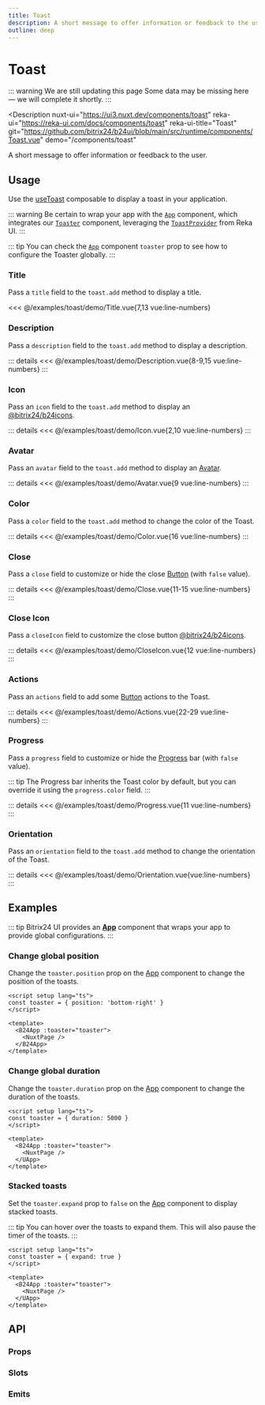 ```yaml
---
title: Toast
description: A short message to offer information or feedback to the user.
outline: deep
---
```

<script setup>
import TitleExample from '/examples/toast/Title.vue';
import DescriptionExample from '/examples/toast/Description.vue';
import IconExample from '/examples/toast/Icon.vue';
import AvatarExample from '/examples/toast/Avatar.vue';
import ColorExample from '/examples/toast/Color.vue';
import CloseExample from '/examples/toast/Close.vue';
import CloseIconExample from '/examples/toast/CloseIcon.vue';
import ActionsExample from '/examples/toast/Actions.vue';
import ProgressExample from '/examples/toast/Progress.vue';
import OrientationExample from '/examples/toast/Orientation.vue';
</script>
# Toast

::: warning We are still updating this page
Some data may be missing here — we will complete it shortly.
:::

<Description
  nuxt-ui="https://ui3.nuxt.dev/components/toast"
  reka-ui="https://reka-ui.com/docs/components/toast"
  reka-ui-title="Toast"
  git="https://github.com/bitrix24/b24ui/blob/main/src/runtime/components/Toast.vue"
  demo="/components/toast"
>
  A short message to offer information or feedback to the user.
</Description>

## Usage

Use the [useToast](composables/use-toast) composable to display a toast in your application.

::: warning
Be certain to wrap your app with the [`App`](/components/app) component, which integrates our [`Toaster`](https://github.com/bitrix24/b24ui/blob/main/src/runtime/components/Toaster.vue) component, leveraging the [`ToastProvider`](https://reka-ui.com/docs/components/toast#provider) from Reka UI.
:::

::: tip
You can check the [`App`](/components/app#props) component `toaster` prop to see how to configure the Toaster globally.
:::

### Title

Pass a `title` field to the `toast.add` method to display a title.

<div class="lg:min-h-[275px]">
  <ClientOnly>
    <TitleExample />
  </ClientOnly>
</div>

<<< @/examples/toast/demo/Title.vue{7,13 vue:line-numbers}

### Description

Pass a `description` field to the `toast.add` method to display a description.

<div class="lg:min-h-[310px]">
  <ClientOnly>
    <DescriptionExample />
  </ClientOnly>
</div>

::: details
<<< @/examples/toast/demo/Description.vue{8-9,15 vue:line-numbers}
:::

### Icon

Pass an `icon` field to the `toast.add` method to display an [@bitrix24/b24icons](https://bitrix24.github.io/b24icons/guide/icons.html).

<div class="lg:min-h-[160px]">
  <ClientOnly>
    <IconExample />
  </ClientOnly>
</div>

::: details
<<< @/examples/toast/demo/Icon.vue{2,10 vue:line-numbers}
:::

### Avatar

Pass an `avatar` field to the `toast.add` method to display an [Avatar](/components/avatar).

<div class="lg:min-h-[160px]">
  <ClientOnly>
    <AvatarExample />
  </ClientOnly>
</div>

::: details
<<< @/examples/toast/demo/Avatar.vue{9 vue:line-numbers}
:::

### Color

Pass a `color` field to the `toast.add` method to change the color of the Toast.

<div class="lg:min-h-[275px]">
  <ClientOnly>
    <ColorExample />
  </ClientOnly>
</div>

::: details
<<< @/examples/toast/demo/Color.vue{16 vue:line-numbers}
:::

### Close

Pass a `close` field to customize or hide the close [Button](/components/button) (with `false` value).

<div class="lg:min-h-[160px]">
  <ClientOnly>
    <CloseExample />
  </ClientOnly>
</div>

::: details
<<< @/examples/toast/demo/Close.vue{11-15 vue:line-numbers}
:::

### Close Icon

Pass a `closeIcon` field to customize the close button [@bitrix24/b24icons](https://bitrix24.github.io/b24icons/guide/icons.html).

<div class="lg:min-h-[160px]">
  <ClientOnly>
    <CloseIconExample />
  </ClientOnly>
</div>

::: details
<<< @/examples/toast/demo/CloseIcon.vue{12 vue:line-numbers}
:::

### Actions

Pass an `actions` field to add some [Button](/components/button) actions to the Toast.

<div class="lg:min-h-[310px]">
  <ClientOnly>
    <ActionsExample />
  </ClientOnly>
</div>

::: details
<<< @/examples/toast/demo/Actions.vue{22-29 vue:line-numbers}
:::

### Progress

Pass a `progress` field to customize or hide the [Progress](/components/progress) bar (with `false` value).

::: tip
The Progress bar inherits the Toast color by default, but you can override it using the `progress.color` field.
:::

<div class="lg:min-h-[160px]">
  <ClientOnly>
    <ProgressExample />
  </ClientOnly>
</div>

::: details
<<< @/examples/toast/demo/Progress.vue{11 vue:line-numbers}
:::


### Orientation

Pass an `orientation` field to the `toast.add` method to change the orientation of the Toast.

<div class="lg:min-h-[316px]">
  <ClientOnly>
    <OrientationExample />
  </ClientOnly>
</div>

::: details
<<< @/examples/toast/demo/Orientation.vue{vue:line-numbers}
:::

## Examples

::: tip
Bitrix24 UI provides an [**App**](/components/app) component that wraps your app to provide global configurations.
:::

### Change global position

Change the `toaster.position` prop on the [App](/components/app#props) component to change the position of the toasts.

```vue [app.vue]
<script setup lang="ts">
const toaster = { position: 'bottom-right' }
</script>

<template>
  <B24App :toaster="toaster">
    <NuxtPage />
  </B24App>
</template>
```

### Change global duration

Change the `toaster.duration` prop on the [App](/components/app#props) component to change the duration of the toasts.

```vue [app.vue]
<script setup lang="ts">
const toaster = { duration: 5000 }
</script>

<template>
  <B24App :toaster="toaster">
    <NuxtPage />
  </UApp>
</template>
```

### Stacked toasts

Set the `toaster.expand` prop to `false` on the [App](/components/app#props) component to display stacked toasts.

::: tip
You can hover over the toasts to expand them. This will also pause the timer of the toasts.
:::

```vue [app.vue]
<script setup lang="ts">
const toaster = { expand: true }
</script>

<template>
  <B24App :toaster="toaster">
    <NuxtPage />
  </UApp>
</template>
```

## API

### Props

<ComponentProps component="Toast" />

### Slots

<ComponentSlots component="Toast" />

### Emits

<ComponentEmits component="Toast" />

